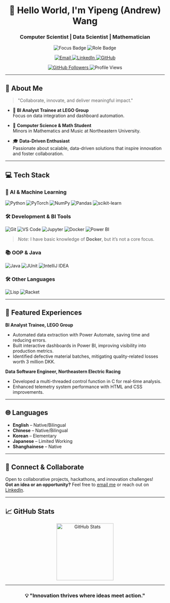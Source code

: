 

<!-- Title & Subtitle -->
<h1 align="center">🌟 Hello World, I'm Yipeng (Andrew) Wang</h1>
<h3 align="center">Computer Scientist | Data Scientist | Mathematician</h3>

<!-- Focus & Role Badges -->
<p align="center">
  <img src="https://img.shields.io/badge/Focus-Scalable_Data_Solutions-BE2EDD" alt="Focus Badge"/>
  <img src="https://img.shields.io/badge/Role-BI_Analyst_and_Developer-20B2AA" alt="Role Badge"/>
</p>

<!-- Socials & Stats -->
<p align="center">
  <!-- Email -->
  <a href="mailto:andrewwang040907@gmail.com">
    <img src="https://img.shields.io/badge/Email-ffffff?style=for-the-badge&logo=gmail&logoColor=black" alt="Email"/>
  </a>
  <!-- LinkedIn -->
  <a href="https://www.linkedin.com/in/yipeng-andrew-wang-366811276">
    <img src="https://img.shields.io/badge/LinkedIn-ffffff?style=for-the-badge&logo=linkedin&logoColor=black" alt="LinkedIn"/>
  </a>
  <!-- GitHub -->
  <a href="https://github.com/YPAndrew0907">
    <img src="https://img.shields.io/badge/GitHub-ffffff?style=for-the-badge&logo=github&logoColor=black" alt="GitHub"/>
  </a>
</p>

<p align="center">
  <!-- Followers -->
  <a href="https://github.com/YPAndrew0907?tab=followers">
    <img src="https://img.shields.io/github/followers/YPAndrew0907?style=social" alt="GitHub Followers"/>
  </a>
  <!-- Profile Views -->
  <img src="https://komarev.com/ghpvc/?username=YPAndrew0907&color=blueviolet" alt="Profile Views"/>
</p>

---

## 🎯 About Me
> "Collaborate, innovate, and deliver meaningful impact."

- 🔭 **BI Analyst Trainee at LEGO Group**  
  Focus on data integration and dashboard automation.

- 🌱 **Computer Science & Math Student**  
  Minors in Mathematics and Music at Northeastern University.

- 🎓 **Data-Driven Enthusiast**  
  Passionate about scalable, data-driven solutions that inspire innovation and foster collaboration.

---

## 💻 Tech Stack

### 🤖 AI & Machine Learning
![Python](https://img.shields.io/badge/Python-3776AB?style=for-the-badge&logo=python&logoColor=white)
![PyTorch](https://img.shields.io/badge/PyTorch-EE4C2C?style=for-the-badge&logo=pytorch&logoColor=white)
![NumPy](https://img.shields.io/badge/NumPy-013243?style=for-the-badge&logo=numpy&logoColor=white)
![Pandas](https://img.shields.io/badge/Pandas-150458?style=for-the-badge&logo=pandas&logoColor=white)
![scikit-learn](https://img.shields.io/badge/scikit--learn-F7931E?style=for-the-badge&logo=scikit-learn&logoColor=white)

### 🛠️ Development & BI Tools
![Git](https://img.shields.io/badge/Git-F05032?style=for-the-badge&logo=git&logoColor=white)
![VS Code](https://img.shields.io/badge/VS_Code-007ACC?style=for-the-badge&logo=visual-studio-code&logoColor=white)
![Jupyter](https://img.shields.io/badge/Jupyter-F37626?style=for-the-badge&logo=jupyter&logoColor=white)
![Docker](https://img.shields.io/badge/Docker-2496ED?style=for-the-badge&logo=docker&logoColor=white)
![Power BI](https://img.shields.io/badge/Power_BI-F2C811?style=for-the-badge&logo=powerbi&logoColor=black)

> *Note:* I have basic knowledge of **Docker**, but it’s not a core focus.

### 📚 OOP & Java
![Java](https://img.shields.io/badge/Java-007396?style=for-the-badge&logo=java&logoColor=white)
![JUnit](https://img.shields.io/badge/JUnit-25A162?style=for-the-badge&logo=junit5&logoColor=white)
![IntelliJ IDEA](https://img.shields.io/badge/IntelliJ_IDEA-000000?style=for-the-badge&logo=intellij-idea&logoColor=white)

### 🛠️ Other Languages
![Lisp](https://img.shields.io/badge/Lisp-3F528C?style=for-the-badge&logoColor=white)
![Racket](https://img.shields.io/badge/Racket-9F1D20?style=for-the-badge&logoColor=white)

---

## 🚀 Featured Experiences

**BI Analyst Trainee, LEGO Group**
- Automated data extraction with Power Automate, saving time and reducing errors.  
- Built interactive dashboards in Power BI, improving visibility into production metrics.  
- Identified defective material batches, mitigating quality-related losses worth 3 million DKK.  

**Data Software Engineer, Northeastern Electric Racing**
- Developed a multi-threaded control function in C for real-time analysis.  
- Enhanced telemetry system performance with HTML and CSS improvements.  

---

## 🌐 Languages
- **English** – Native/Bilingual  
- **Chinese** – Native/Bilingual  
- **Korean** – Elementary  
- **Japanese** – Limited Working
- **Shanghainese** – Native

---

## 🤝 Connect & Collaborate
<p>
  Open to collaborative projects, hackathons, and innovation challenges! 
  <br/>
  <strong>Got an idea or an opportunity?</strong> Feel free to <a href="mailto:andrewwang040907@gmail.com">email me</a> or reach out on <a href="https://www.linkedin.com/in/yipeng-andrew-wang-366811276">LinkedIn</a>.
</p>

---

## 📈 GitHub Stats
<div align="center">
  <img height="180em" src="https://github-readme-stats.vercel.app/api?username=YPAndrew0907&show_icons=true&theme=radical" alt="GitHub Stats"/>
  

---

<div align="center">
  <h3>💡 "Innovation thrives where ideas meet action."</h3>
</div>
